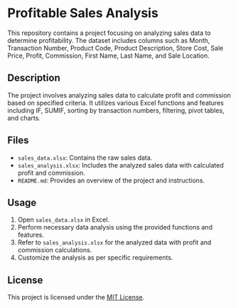 # Profitable Sales Analysis

This repository contains a project focusing on analyzing sales data to determine profitability. The dataset includes columns such as Month, Transaction Number, Product Code, Product Description, Store Cost, Sale Price, Profit, Commission, First Name, Last Name, and Sale Location.

## Description

The project involves analyzing sales data to calculate profit and commission based on specified criteria. It utilizes various Excel functions and features including IF, SUMIF, sorting by transaction numbers, filtering, pivot tables, and charts.

## Files

- `sales_data.xlsx`: Contains the raw sales data.
- `sales_analysis.xlsx`: Includes the analyzed sales data with calculated profit and commission.
- `README.md`: Provides an overview of the project and instructions.

## Usage

1. Open `sales_data.xlsx` in Excel.
2. Perform necessary data analysis using the provided functions and features.
3. Refer to `sales_analysis.xlsx` for the analyzed data with profit and commission calculations.
4. Customize the analysis as per specific requirements.

## License

This project is licensed under the [MIT License](LICENSE).

